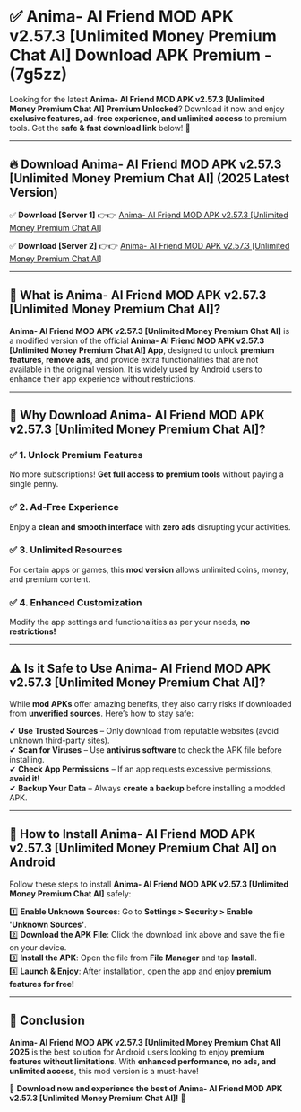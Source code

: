 
# ✅ Anima- AI Friend MOD APK v2.57.3 [Unlimited Money Premium Chat AI] Download APK Premium -  (7g5zz) 

Looking for the latest **Anima- AI Friend MOD APK v2.57.3 [Unlimited Money Premium Chat AI] Premium Unlocked**? Download it now and enjoy **exclusive features, ad-free experience, and unlimited access** to premium tools. Get the **safe & fast download link** below! 🚀

---

## 🔥 Download Anima- AI Friend MOD APK v2.57.3 [Unlimited Money Premium Chat AI] (2025 Latest Version)

✅ **Download [Server 1]** 👉👉 [Anima- AI Friend MOD APK v2.57.3 [Unlimited Money Premium Chat AI] ](https://apkcomod.com?title=Anima-_AI_Friend_MOD_APK_v2.57.3_[Unlimited_Money_Premium_Chat_AI])  

✅ **Download [Server 2]** 👉👉 [Anima- AI Friend MOD APK v2.57.3 [Unlimited Money Premium Chat AI] ](https://apkcomod.com?title=Anima-_AI_Friend_MOD_APK_v2.57.3_[Unlimited_Money_Premium_Chat_AI])  


---

## 📌 What is Anima- AI Friend MOD APK v2.57.3 [Unlimited Money Premium Chat AI]?

**Anima- AI Friend MOD APK v2.57.3 [Unlimited Money Premium Chat AI]** is a modified version of the official **Anima- AI Friend MOD APK v2.57.3 [Unlimited Money Premium Chat AI] App**, designed to unlock **premium features**, **remove ads**, and provide extra functionalities that are not available in the original version. It is widely used by Android users to enhance their app experience without restrictions.

---

## 🌟 Why Download Anima- AI Friend MOD APK v2.57.3 [Unlimited Money Premium Chat AI]?

### ✅ 1. Unlock Premium Features
No more subscriptions! **Get full access to premium tools** without paying a single penny.

### ✅ 2. Ad-Free Experience
Enjoy a **clean and smooth interface** with **zero ads** disrupting your activities.

### ✅ 3. Unlimited Resources
For certain apps or games, this **mod version** allows unlimited coins, money, and premium content.

### ✅ 4. Enhanced Customization
Modify the app settings and functionalities as per your needs, **no restrictions!**

---

## ⚠️ Is it Safe to Use Anima- AI Friend MOD APK v2.57.3 [Unlimited Money Premium Chat AI]?

While **mod APKs** offer amazing benefits, they also carry risks if downloaded from **unverified sources**. Here’s how to stay safe:

✔ **Use Trusted Sources** – Only download from reputable websites (avoid unknown third-party sites).  
✔ **Scan for Viruses** – Use **antivirus software** to check the APK file before installing.  
✔ **Check App Permissions** – If an app requests excessive permissions, **avoid it!**  
✔ **Backup Your Data** – Always **create a backup** before installing a modded APK.

---

## 📲 How to Install Anima- AI Friend MOD APK v2.57.3 [Unlimited Money Premium Chat AI] on Android

Follow these steps to install **Anima- AI Friend MOD APK v2.57.3 [Unlimited Money Premium Chat AI]** safely:

1️⃣ **Enable Unknown Sources**: Go to **Settings > Security > Enable 'Unknown Sources'**.  
2️⃣ **Download the APK File**: Click the download link above and save the file on your device.  
3️⃣ **Install the APK**: Open the file from **File Manager** and tap **Install**.  
4️⃣ **Launch & Enjoy**: After installation, open the app and enjoy **premium features for free!**

---

## 🚀 Conclusion

**Anima- AI Friend MOD APK v2.57.3 [Unlimited Money Premium Chat AI] 2025** is the best solution for Android users looking to enjoy **premium features without limitations**. With **enhanced performance, no ads, and unlimited access**, this mod version is a must-have!

🔻 **Download now and experience the best of Anima- AI Friend MOD APK v2.57.3 [Unlimited Money Premium Chat AI]!** 🔻

